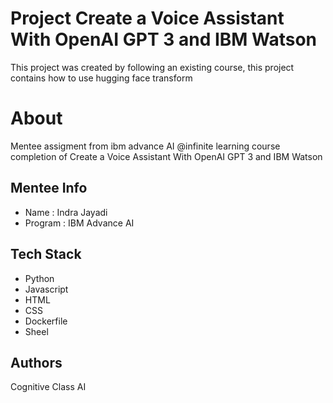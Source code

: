 # Project Create a Voice Assistant With OpenAI GPT 3 and IBM Watson
This project was created by following an existing course, this project contains how to use hugging face transform 

# About
Mentee assigment from ibm advance AI @infinite learning course completion of Create a Voice Assistant With OpenAI GPT 3 and IBM Watson

## Mentee Info 

- Name : Indra Jayadi
- Program : IBM Advance AI 

## Tech Stack
- Python
- Javascript
- HTML
- CSS
- Dockerfile
- Sheel

## Authors

Cognitive Class AI
